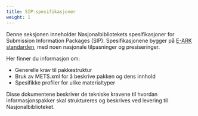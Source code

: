 ```yaml
---
title: SIP-spesifikasjoner
weight: 1
---
```


Denne seksjonen inneholder Nasjonalbibliotekets spesifikasjoner for Submission Information Packages (SIP). Spesifikasjonene bygger på [E-ARK standarden](https://dilcis.eu/), med noen nasjonale tilpasninger og presiseringer.

Her finner du informasjon om:
* Generelle krav til pakkestruktur
* Bruk av METS.xml for å beskrive pakken og dens innhold
* Spesifikke profiler for ulike materialtyper

Disse dokumentene beskriver de tekniske kravene til hvordan informasjonspakker skal struktureres og beskrives ved levering til Nasjonalbiblioteket.

